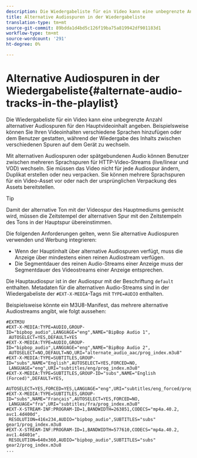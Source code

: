 ```yaml
---
description: Die Wiedergabeliste für ein Video kann eine unbegrenzte Anzahl alternativer Audiospuren für den Hauptvideoinhalt angeben. Beispielsweise können Sie Ihren Videoinhalten verschiedene Sprachen hinzufügen oder dem Benutzer gestatten, während der Wiedergabe des Inhalts zwischen verschiedenen Spuren auf dem Gerät zu wechseln.
title: Alternative Audiospuren in der Wiedergabeliste
translation-type: tm+mt
source-git-commit: 89bdda1d4bd5c126f19ba75a819942df901183d1
workflow-type: tm+mt
source-wordcount: '291'
ht-degree: 0%

---
```



# Alternative Audiospuren in der Wiedergabeliste{#alternate-audio-tracks-in-the-playlist}

Die Wiedergabeliste für ein Video kann eine unbegrenzte Anzahl alternativer Audiospuren für den Hauptvideoinhalt angeben. Beispielsweise können Sie Ihren Videoinhalten verschiedene Sprachen hinzufügen oder dem Benutzer gestatten, während der Wiedergabe des Inhalts zwischen verschiedenen Spuren auf dem Gerät zu wechseln.

Mit alternativen Audiospuren oder spätgebundenen Audio können Benutzer zwischen mehreren Sprachspuren für HTTP-Video-Streams (live/linear und VOD) wechseln. Sie müssen das Video nicht für jede Audiospur ändern, Duplikat erstellen oder neu verpacken. Sie können mehrere Sprachspuren für ein Video-Asset vor oder nach der ursprünglichen Verpackung des Assets bereitstellen.

>[!TIP]
>
>Damit der alternative Ton mit der Videospur des Hauptmediums gemischt wird, müssen die Zeitstempel der alternativen Spur mit den Zeitstempeln des Tons in der Hauptspur übereinstimmen.

Die folgenden Anforderungen gelten, wenn Sie alternative Audiospuren verwenden und Werbung integrieren:

* Wenn der Hauptinhalt über alternative Audiospuren verfügt, muss die Anzeige über mindestens einen reinen Audiostream verfügen.
* Die Segmentdauer des reinen Audio-Streams einer Anzeige muss der Segmentdauer des Videostreams einer Anzeige entsprechen.

Die Hauptaudiospur ist in der Audiospur mit der Beschriftung `default` enthalten. Metadaten für die alternativen Audio-Streams sind in der Wiedergabeliste der `#EXT-X-MEDIA`-Tags mit `TYPE=AUDIO` enthalten.

Beispielsweise könnte ein M3U8-Manifest, das mehrere alternative Audiostreams angibt, wie folgt aussehen:

```
#EXTM3U
#EXT-X-MEDIA:TYPE=AUDIO,GROUP-ID="bipbop_audio",LANGUAGE="eng",NAME="BipBop Audio 1",
 AUTOSELECT=YES,DEFAULT=YES
#EXT-X-MEDIA:TYPE=AUDIO,GROUP-ID="bipbop_audio",LANGUAGE="eng",NAME="BipBop Audio 2",
 AUTOSELECT=NO,DEFAULT=NO,URI="alternate_audio_aac/prog_index.m3u8"
#EXT-X-MEDIA:TYPE=SUBTITLES,GROUP-ID="subs",NAME="English",AUTOSELECT=YES,FORCED=NO,
 LANGUAGE="eng",URI="subtitles/eng/prog_index.m3u8"
#EXT-X-MEDIA:TYPE=SUBTITLES,GROUP-ID="subs",NAME="English (Forced)",DEFAULT=YES,
 AUTOSELECT=YES,FORCED=YES,LANGUAGE="eng",URI="subtitles/eng_forced/prog_index.m3u8"
#EXT-X-MEDIA:TYPE=SUBTITLES,GROUP-ID="subs",NAME="Français",AUTOSELECT=YES,FORCED=NO,
 LANGUAGE="fra",URI="subtitles/fra/prog_index.m3u8"
#EXT-X-STREAM-INF:PROGRAM-ID=1,BANDWIDTH=263851,CODECS="mp4a.40.2, avc1.4d400d",
 RESOLUTION=416x234,AUDIO="bipbop_audio",SUBTITLES="subs" 
gear1/prog_index.m3u8
#EXT-X-STREAM-INF:PROGRAM-ID=1,BANDWIDTH=577610,CODECS="mp4a.40.2, avc1.4d401e",
 RESOLUTION=640x360,AUDIO="bipbop_audio",SUBTITLES="subs"
gear2/prog_index.m3u8
...
```

